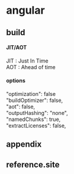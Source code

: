 # angular

## build

#### JIT/AOT
JIT : Just In Time  
AOT : Ahead of time  

#### options
"optimization": false  
"buildOptimizer": false,  
"aot": false,  
"outputHashing": "none",  
"namedChunks": true,  
"extractLicenses": false,  
 

## appendix

## reference.site

